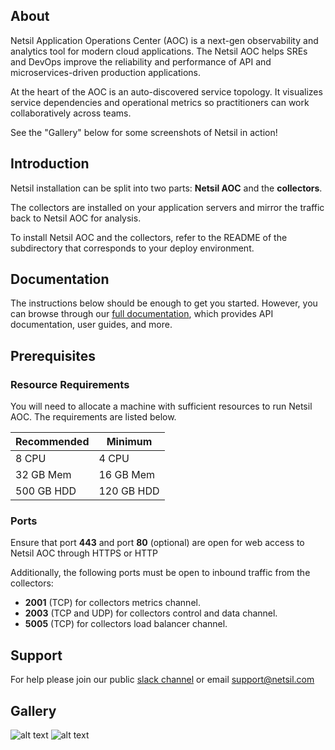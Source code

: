 ## About
Netsil Application Operations Center (AOC) is a next-gen observability and analytics tool for modern cloud applications. The Netsil AOC helps SREs and DevOps improve the reliability and performance of API and microservices-driven production applications.

At the heart of the AOC is an auto-discovered service topology. It visualizes service dependencies and operational metrics so practitioners can work collaboratively across teams. 

See the "Gallery" below for some screenshots of Netsil in action!

## Introduction
Netsil installation can be split into two parts: **Netsil AOC** and the **collectors**.

The collectors are installed on your application servers and mirror the traffic back to Netsil AOC for analysis.

To install Netsil AOC and the collectors, refer to the README of the subdirectory that corresponds to your deploy environment.

## Documentation
The instructions below should be enough to get you started. However, you can browse through our [full documentation](https://netsil.github.io/docs), which provides API documentation, user guides, and more.

## Prerequisites
### Resource Requirements
You will need to allocate a machine with sufficient resources to run Netsil AOC.
The requirements are listed below.

| Recommended | Minimum    |
| ----------- | --------   |
| 8 CPU       | 4 CPU      |
| 32 GB Mem   | 16 GB Mem  |
| 500 GB HDD  | 120 GB HDD |

### Ports
Ensure that port **443** and port **80** (optional) are open for web access to Netsil AOC through HTTPS or HTTP

Additionally, the following ports must be open to inbound traffic from the collectors:
- **2001** (TCP) for collectors metrics channel.
- **2003** (TCP and UDP) for collectors control and data channel.
- **5005** (TCP) for collectors load balancer channel.

## Support
For help please join our public [slack channel](https://netsil-users.slack.com) or email support@netsil.com 

## Gallery
![alt text](https://s3.amazonaws.com/docs.netsil.com/screenshots/default-map.png "Netsil Topology Main")
![alt text](https://s3.amazonaws.com/docs.netsil.com/screenshots/kube.png "Netsil Topology Kube Namespaces")
